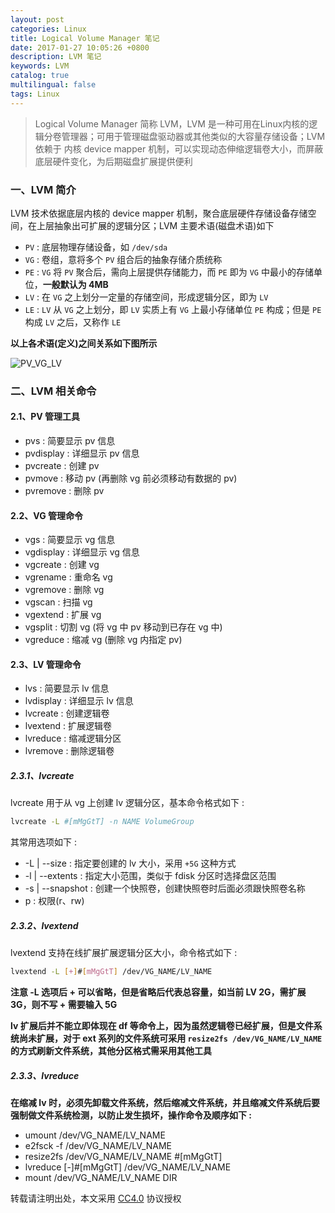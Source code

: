 ```yaml
---
layout: post
categories: Linux
title: Logical Volume Manager 笔记
date: 2017-01-27 10:05:26 +0800
description: LVM 笔记
keywords: LVM
catalog: true
multilingual: false
tags: Linux
---
```


> Logical Volume Manager 简称 LVM，LVM 是一种可用在Linux内核的逻辑分卷管理器；可用于管理磁盘驱动器或其他类似的大容量存储设备；LVM 依赖于 内核 device mapper 机制，可以实现动态伸缩逻辑卷大小，而屏蔽底层硬件变化，为后期磁盘扩展提供便利

### 一、LVM 简介

LVM 技术依据底层内核的 device mapper 机制，聚合底层硬件存储设备存储空间，在上层抽象出可扩展的逻辑分区；LVM 主要术语(磁盘术语)如下

- `PV` : 底层物理存储设备，如 `/dev/sda`
- `VG` : 卷组，意将多个 `PV` 组合后的抽象存储介质统称
- `PE` : `VG` 将 `PV` 聚合后，需向上层提供存储能力，而 `PE` 即为 `VG` 中最小的存储单位，**一般默认为 4MB**
- `LV` : 在 `VG` 之上划分一定量的存储空间，形成逻辑分区，即为 `LV`
- `LE` : `LV` 从 `VG` 之上划分，即 `LV` 实质上有 `VG` 上最小存储单位 `PE` 构成；但是 `PE` 构成 `LV` 之后，又称作 `LE`

**以上各术语(定义)之间关系如下图所示**

![PV_VG_LV](https://mritd.b0.upaiyun.com/markdown/mbzrv.jpg)

### 二、LVM 相关命令

#### 2.1、PV 管理工具

- pvs : 简要显示 pv 信息
- pvdisplay : 详细显示 pv 信息
- pvcreate : 创建 pv
- pvmove : 移动 pv (再删除 vg 前必须移动有数据的 pv)
- pvremove : 删除 pv

#### 2.2、VG 管理命令

- vgs : 简要显示 vg 信息
- vgdisplay : 详细显示 vg 信息
- vgcreate : 创建 vg
- vgrename : 重命名 vg
- vgremove : 删除 vg
- vgscan : 扫描 vg
- vgextend : 扩展 vg
- vgsplit : 切割 vg (将 vg 中 pv 移动到已存在 vg 中)
- vgreduce : 缩减 vg (删除 vg 内指定 pv)

#### 2.3、LV 管理命令

- lvs : 简要显示 lv 信息
- lvdisplay : 详细显示 lv 信息
- lvcreate : 创建逻辑卷
- lvextend : 扩展逻辑卷
- lvreduce : 缩减逻辑分区
- lvremove : 删除逻辑卷

##### 2.3.1、lvcreate

lvcreate 用于从 vg 上创建 lv 逻辑分区，基本命令格式如下 :

``` sh
lvcreate -L #[mMgGtT] -n NAME VolumeGroup
```

其常用选项如下 : 

- -L | --size : 指定要创建的 lv 大小，采用 `+5G` 这种方式
- -l | --extents : 指定大小范围，类似于 fdisk 分区时选择盘区范围
- -s | --snapshot : 创建一个快照卷，创建快照卷时后面必须跟快照卷名称
- p : 权限(r、rw)


##### 2.3.2、lvextend

lvextend 支持在线扩展扩展逻辑分区大小，命令格式如下 : 

``` sh
lvextend -L [+]#[mMgGtT] /dev/VG_NAME/LV_NAME
```

**注意 -L 选项后 + 可以省略，但是省略后代表总容量，如当前 LV 2G，需扩展 3G，则不写 + 需要输入 5G**

**lv 扩展后并不能立即体现在 df 等命令上，因为虽然逻辑卷已经扩展，但是文件系统尚未扩展，对于 ext 系列的文件系统可采用 `resize2fs /dev/VG_NAME/LV_NAME` 的方式刷新文件系统，其他分区格式需采用其他工具**

##### 2.3.3、lvreduce

**在缩减 lv 时，必须先卸载文件系统，然后缩减文件系统，并且缩减文件系统后要强制做文件系统检测，以防止发生损坏，操作命令及顺序如下 :**

- umount /dev/VG_NAME/LV_NAME
- e2fsck -f /dev/VG_NAME/LV_NAME
- resize2fs /dev/VG_NAME/LV_NAME #[mMgGtT]
- lvreduce [-]#[mMgGtT] /dev/VG_NAME/LV_NAME
- mount /dev/VG_NAME/LV_NAME DIR

转载请注明出处，本文采用 [CC4.0](http://creativecommons.org/licenses/by-nc-nd/4.0/) 协议授权
